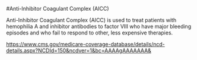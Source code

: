 #Anti-Inhibitor Coagulant Complex (AICC)

Anti-Inhibitor Coagulant Complex (AICC) is used to treat patients with hemophilia A and inhibitor antibodies to factor VIII who have major bleeding episodes and who fail to respond to other, less expensive therapies.


https://www.cms.gov/medicare-coverage-database/details/ncd-details.aspx?NCDId=150&ncdver=1&bc=AAAAgAAAAAAA&
